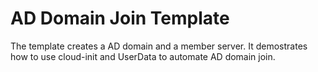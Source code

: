 # AD Domain Join Template

The template creates a AD domain and a member server. It demostrates how to use cloud-init and UserData to automate AD domain join.